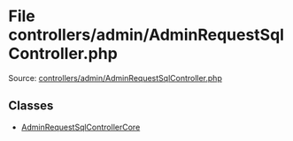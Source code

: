 File controllers/admin/AdminRequestSqlController.php
=========

Source: [controllers/admin/AdminRequestSqlController.php](https://github.com/PrestaShop/PrestaShop/blob/1.6.0.1/controllers/admin/AdminRequestSqlController.php)


Classes
-------

* [AdminRequestSqlControllerCore](class.AdminRequestSqlControllerCore.md)


